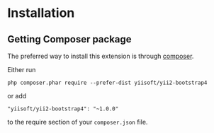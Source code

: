 Installation
============

## Getting Composer package

The preferred way to install this extension is through [composer](https://getcomposer.org/download/).

Either run

```
php composer.phar require --prefer-dist yiisoft/yii2-bootstrap4
```

or add

```
"yiisoft/yii2-bootstrap4": "~1.0.0"
```

to the require section of your `composer.json` file.
